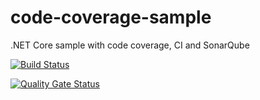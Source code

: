# code-coverage-sample
.NET Core sample with code coverage, CI and SonarQube

[![Build Status](https://dev.azure.com/wulfland/mkaufmann/_apis/build/status/wulfland.code-coverage-sample?branchName=master)](https://dev.azure.com/wulfland/mkaufmann/_build/latest?definitionId=8&branchName=master)

[![Quality Gate Status](https://sonarcloud.io/api/project_badges/measure?project=cov-demo&metric=alert_status)](https://sonarcloud.io/dashboard?id=cov-demo)
